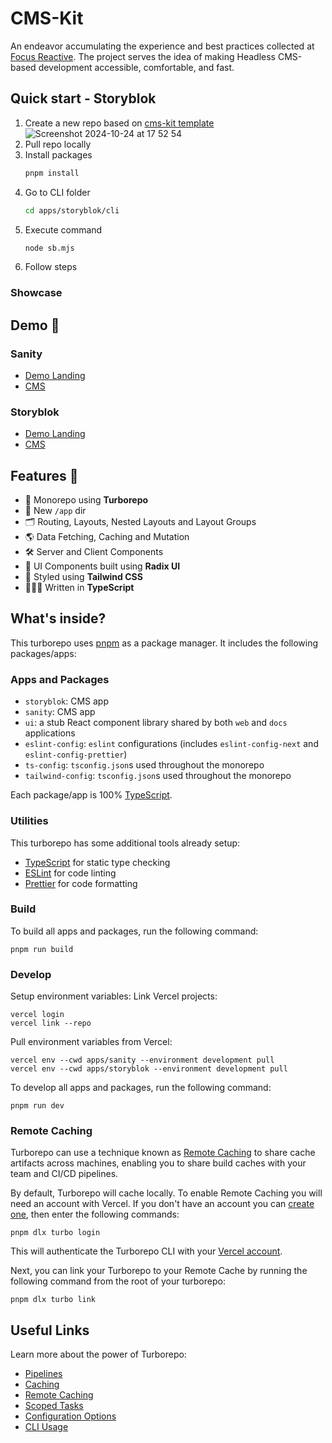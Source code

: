 # CMS-Kit

An endeavor accumulating the experience and best practices collected at [Focus Reactive](https://focusreactive.com/).
The project serves the idea of making Headless CMS-based development accessible, comfortable, and fast.

## Quick start - Storyblok

1. Create a new repo based on [cms-kit template](https://github.com/focusreactive/turbo-cms-kit)
![Screenshot 2024-10-24 at 17 52 54](https://github.com/user-attachments/assets/b4773c54-bf7f-4697-ae7e-ada6e5163bf0)
2. Pull repo locally
3. Install packages
   ```bash
   pnpm install
   ```
4. Go to CLI folder
   ```bash
   cd apps/storyblok/cli
   ```
5. Execute command
   ```bash
   node sb.mjs
   ```
7. Follow steps

### Showcase

## Demo 👀
### Sanity
- [Demo Landing](https://turbo-cms-kit-sanity.vercel.app/)
- [CMS](https://turbo-cms-kit-sanity.vercel.app/studio)

### Storyblok
- [Demo Landing](https://turbo-cms-kit-storyblok.vercel.app/)
- [CMS](https://app.storyblok.com/#/me/spaces/293915/)

## Features 🌟

- 🚀 Monorepo using **Turborepo**
- 📁 New `/app` dir
- 🗂️ Routing, Layouts, Nested Layouts and Layout Groups
- 🌎 Data Fetching, Caching and Mutation
- 🛠️ Server and Client Components
- 🧩 UI Components built using **Radix UI**
- 🎨 Styled using **Tailwind CSS**
- 👷🏼‍♂️ Written in **TypeScript**

## What's inside?

This turborepo uses [pnpm](https://pnpm.io) as a package manager. It includes the following packages/apps:

### Apps and Packages

- `storyblok`: CMS app
- `sanity`: CMS app
- `ui`: a stub React component library shared by both `web` and `docs` applications
- `eslint-config`: `eslint` configurations (includes `eslint-config-next` and `eslint-config-prettier`)
- `ts-config`: `tsconfig.json`s used throughout the monorepo
- `tailwind-config`: `tsconfig.json`s used throughout the monorepo

Each package/app is 100% [TypeScript](https://www.typescriptlang.org/).

### Utilities

This turborepo has some additional tools already setup:

- [TypeScript](https://www.typescriptlang.org/) for static type checking
- [ESLint](https://eslint.org/) for code linting
- [Prettier](https://prettier.io) for code formatting

### Build

To build all apps and packages, run the following command:

```
pnpm run build
```

### Develop

Setup environment variables:
Link Vercel projects:
```
vercel login
vercel link --repo
```

Pull environment variables from Vercel:
```
vercel env --cwd apps/sanity --environment development pull
vercel env --cwd apps/storyblok --environment development pull
```

To develop all apps and packages, run the following command:

```
pnpm run dev
```

### Remote Caching

Turborepo can use a technique known as [Remote Caching](https://turborepo.org/docs/core-concepts/remote-caching) to share cache artifacts across machines, enabling you to share build caches with your team and CI/CD pipelines.

By default, Turborepo will cache locally. To enable Remote Caching you will need an account with Vercel. If you don't have an account you can [create one](https://vercel.com/signup), then enter the following commands:

```
pnpm dlx turbo login
```

This will authenticate the Turborepo CLI with your [Vercel account](https://vercel.com/docs/concepts/personal-accounts/overview).

Next, you can link your Turborepo to your Remote Cache by running the following command from the root of your turborepo:

```
pnpm dlx turbo link
```

## Useful Links

Learn more about the power of Turborepo:

- [Pipelines](https://turborepo.org/docs/core-concepts/pipelines)
- [Caching](https://turborepo.org/docs/core-concepts/caching)
- [Remote Caching](https://turborepo.org/docs/core-concepts/remote-caching)
- [Scoped Tasks](https://turborepo.org/docs/core-concepts/scopes)
- [Configuration Options](https://turborepo.org/docs/reference/configuration)
- [CLI Usage](https://turborepo.org/docs/reference/command-line-reference)
